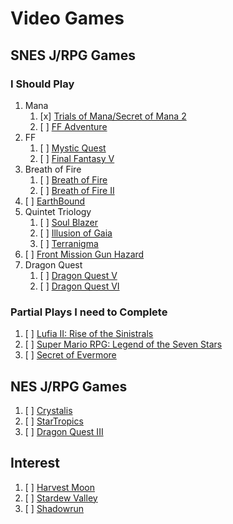 # Video Games

## SNES J/RPG Games 

### I Should Play

1. Mana
    1. [x] [Trials of Mana/Secret of Mana 2](https://en.wikipedia.org/wiki/Trials_of_Mana)
    1. [ ] [FF Adventure](https://en.wikipedia.org/wiki/Final_Fantasy_Adventure)
1. FF
    1. [ ] [Mystic Quest](https://en.wikipedia.org/wiki/Final_Fantasy_Mystic_Quest)
    1. [ ] [Final Fantasy V](https://en.wikipedia.org/wiki/Final_Fantasy_V)
1. Breath of Fire
    1. [ ] [Breath of Fire](https://en.wikipedia.org/wiki/Breath_of_Fire_(video_game))
    1. [ ] [Breath of Fire II](https://en.wikipedia.org/wiki/Breath_of_Fire_II)
1. [ ] [EarthBound](https://en.wikipedia.org/wiki/EarthBound)
1. Quintet Triology
    1. [ ] [Soul Blazer](https://en.wikipedia.org/wiki/Soul_Blazer)
    1. [ ] [Illusion of Gaia](https://en.wikipedia.org/wiki/Illusion_of_Gaia)
    1. [ ] [Terranigma](https://en.wikipedia.org/wiki/Terranigma)
1. [ ] [Front Mission Gun Hazard](https://en.wikipedia.org/wiki/Front_Mission_Series:_Gun_Hazard)
1. Dragon Quest
    1. [ ] [Dragon Quest V](https://en.wikipedia.org/wiki/Dragon_Quest_V)
    1. [ ] [Dragon Quest VI](https://en.wikipedia.org/wiki/Dragon_Quest_VI)

### Partial Plays I need to Complete

1. [ ] [Lufia II: Rise of the Sinistrals](https://en.wikipedia.org/wiki/Lufia_II:_Rise_of_the_Sinistrals)
1. [ ] [Super Mario RPG: Legend of the Seven Stars](https://en.wikipedia.org/wiki/Super_Mario_RPG)
1. [ ] [Secret of Evermore](https://en.wikipedia.org/wiki/Secret_of_Evermore)

## NES J/RPG Games

1. [ ] [Crystalis](https://en.wikipedia.org/wiki/Crystalis)
1. [ ] [StarTropics](https://en.wikipedia.org/wiki/StarTropics)
1. [ ] [Dragon Quest III](https://en.wikipedia.org/wiki/Dragon_Quest_III)

## Interest

1. [ ] [Harvest Moon](https://en.wikipedia.org/wiki/Harvest_Moon_(video_game))
1. [ ] [Stardew Valley](https://en.wikipedia.org/wiki/Stardew_Valley)
1. [ ] [Shadowrun](https://en.wikipedia.org/wiki/Shadowrun_(1993_video_game))
